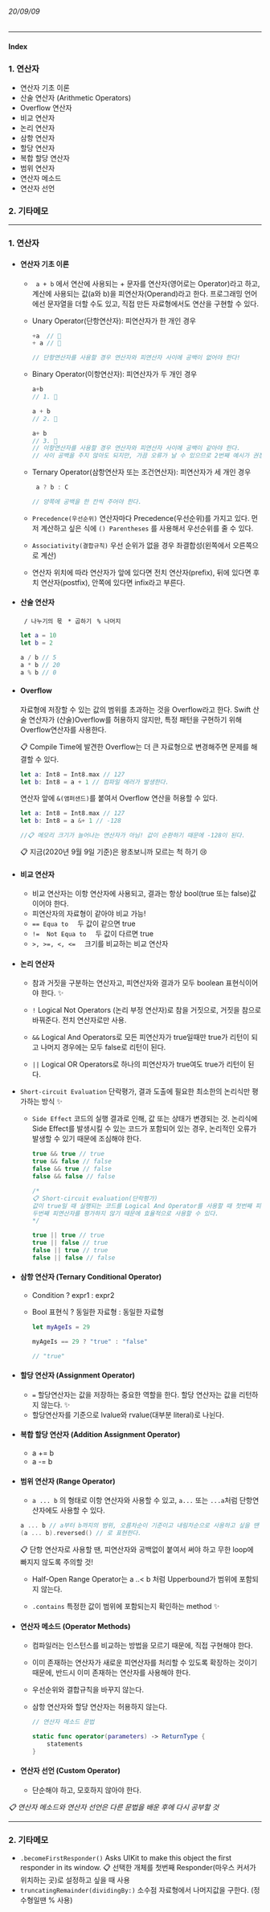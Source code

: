 ###### 20/09/09

------

 

#### Index

### **1. 연산자**

-  연산자 기초 이론
- 산술 연산자 (Arithmetic Operators)
- Overflow 연산자
- 비교 연산자
- 논리 연산자
- 삼항 연산자
- 할당 연산자
- 복합 할당 연산자
- 범위 연산자
- 연산자 메소드
- 연산자 선언



### **2. 기타메모**



------



### 1. 연산자

- #### 연산자 기초 이론

  - ` a + b` 에서 연산에 사용되는 + 문자를 연산자(영어로는 Operator)라고 하고, 계산에 사용되는 값(a와 b)을 피연산자(Operand)라고 한다. 프로그래밍 언어에선 문자열을 더할 수도 있고, 직접 만든 자료형에서도 연산을 구현할 수 있다.

  

  - Unary Operator(단항연산자): 피연산자가 한 개인 경우

    ```swift
    +a  // 🙆
    + a // 🙅
    
    // 단항연산자를 사용할 경우 연산자와 피연산자 사이에 공백이 없어야 한다!
    ```

  

  - Binary Operator(이항연산자): 피연산자가 두 개인 경우

    ```swift
    a+b
    // 1. 🤷
    
    a + b
    // 2. 🙆
    
    a+ b
    // 3. 🙅
    // 이항연산자를 사용할 경우 연산자와 피연산자 사이에 공백이 같아야 한다.
    // 사이 공백을 주지 않아도 되지만, 가끔 오류가 날 수 있으므로 2번째 예시가 권장!
    ```
  

  - Ternary Operator(삼항연산자 또는 조건연산자): 피연산자가 세 개인 경우
  
    ```swift
     a ? b : C
    
    // 양쪽에 공백을 한 칸씩 주어야 한다.
    ```
  
    
  
  - `Precedence(우선순위)`    연산자마다 Precedence(우선순위)를 가지고 있다. 먼저 계산하고 싶은 식에 `() Parentheses` 를 사용해서 우선순위를 줄 수 있다.
  
  
  
  - `Associativity(결합규칙)`    우선 순위가 없을 경우 좌결합성(왼쪽에서 오른쪽으로 계산)
  
  
  
  - 연산자 위치에 따라 연산자가 앞에 있다면 전치 연산자(prefix), 뒤에 있다면 후치 연산자(postfix), 안쪽에 있다면 infix라고 부른다.



- #### 산술 연산자  

  ` / 나누기의 몫` 	` * 곱하기` 	` % 나머지`

  ```swift
  let a = 10
  let b = 2
  
  a / b // 5
  a * b // 20
  a % b // 0
  ```




- #### Overflow

  자료형에 저장할 수 있는 값의 범위를 초과하는 것을 Overflow라고 한다. Swift 산술 연산자가 (산술)Overflow를 허용하지 않지만, 특정 패턴을 구현하기 위해 Overflow연산자를 사용한다.

  📋 Compile Time에 발견한 Overflow는 더 큰 자료형으로 변경해주면 문제를 해결할 수 있다.

  ```swift
  let a: Int8 = Int8.max // 127
  let b: Int8 = a + 1 // 컴파일 에러가 발생한다. 
  ```

  연산자 앞에 `&(앰퍼샌드)`를 붙여서 Overflow 연산을 허용할 수 있다.	

  ```swift
  let a: Int8 = Int8.max // 127
  let b: Int8 = a &+ 1 // -128
  
  //📋 메모리 크기가 늘어나는 연산자가 아님! 값이 순환하기 때문에 -128이 된다.
  ```

  📋 지금(2020년 9월 9일 기준)은 왕초보니까 모르는 척 하기 😢



- #### 비교 연산자

  - 비교 연산자는 이항 연산자에 사용되고, 결과는 항상 bool(true 또는 false)값이어야 한다.
  - 피연산자의 자료형이 같아야 비교 가능!
  - `== Equa to  `                두 값이 같으면 true
  - `!=  Not Equa to  `      두 값이 다르면 true
  - `>, >=, <, <=  `            크기를 비교하는 비교 연산자 




- #### 논리 연산자

  - 참과 거짓을 구분하는 연산자고, 피연산자와 결과가 모두 boolean 표현식이어야 한다. ✨

  - `!`       Logical Not Operators (논리 부정 연산자)로 참을 거짓으로, 거짓을 참으로 바꿔준다. 전치 연산자로만 사용.

  - `&&`     Logical And Operators로 모든 피연산자가 true일때만 true가 리턴이 되고 나머지 경우에는 모두 false로 리턴이 된다.
    
  - `||`     Logical OR Operators로 하나의 피연산자가 true여도 true가 리턴이 된다.
  
- `Short-circuit Evaluation`  단락평가, 결과 도출에 필요한 최소한의 논리식만 평가하는 방식 ✨
  
  - `Side Effect`     코드의 실행 결과로 인해, 값 또는 상태가 변경되는 것.
                              논리식에 Side Effect를 발생시킬 수 있는 코드가 포함되어 있는 경우,
                                 논리적인 오류가 발생할 수 있기 때문에 조심해야 한다.
     
     ```swift
     true && true // true
     true && false // false
     false && true // false
     false && false // false
     
     /*
     📋 Short-circuit evaluation(단락평가)
     값이 true일 때 실행되는 코드를 Logical And Operator를 사용할 때 첫번째 피연산자가 false라면,
     두번째 피연산자를 평가하지 않기 때문에 효율적으로 사용할 수 있다.
     */
     
     true || true // true
     true || false // true
     false || true // true
     false || false // false
     ```




- #### 삼항 연산자 (Ternary Conditional Operator)

  - Condition ? expr1 : expr2 

  - Bool 표현식 ? 동일한 자료형 : 동일한 자료형

    ```swift
    let myAgeIs = 29
    
    myAgeIs == 29 ? "true" : "false"
    
    // "true"
    ```



- #### 할당 연산자 (Assignment Operator)

  -  `=` 할당연산자는 값을 저장하는 중요한 역할을 한다. 할당 연산자는 값을 리턴하지 않는다. ✨
  - 할당연산자를 기준으로 lvalue와 rvalue(대부분 literal)로 나뉜다.




- ####  복합 할당 연산자 (Addition Assignment Operator)

  - a += b
  - a -= b




- #### 범위 연산자 (Range Operator)

  -  `a ... b` 의 형태로 이항 연산자와 사용할 수 있고,
     `a...`  또는  `...a`처럼 단항연산자에도 사용할 수 있다.
  
  
    ```swift
    a ... b // a부터 b까지의 범위, 오름차순이 기준이고 내림차순으로 사용하고 싶을 땐
    (a ... b).reversed() // 로 표현한다.
    ```
  
  📋 단항 연산자로 사용할 땐, 피연산자와 공백없이 붙여서 써야 하고 무한 loop에 빠지지 않도록 주의할 것!
  
    - Half-Open Range Operator는  a ..< b 처럼 Upperbound가 범위에 포함되지 않는다.
  
    - `.contains` 특정한 값이 범위에 포함되는지 확인하는 method ✨
  
  
  
- #### 연산자 메소드 (Operator Methods)

  - 컴파일러는 인스턴스를 비교하는 방법을 모르기 때문에, 직접 구현해야 한다.

  - 이미 존재하는 연산자가 새로운 피연산자를 처리할 수 있도록 확장하는 것이기 때문에, 반드시 이미 존재하는 연산자를 사용해야 한다.

  - 우선순위와 결합규칙을 바꾸지 않는다.

  - 삼항 연산자와 할당 연산자는 허용하지 않는다.

    ```swift
    // 연산자 메소드 문법
    
    static func operator(parameters) -> ReturnType {
    	statements
    }
    ```



- #### 연산자 선언 (Custom Operator)

  -  단순해야 하고, 모호하지 않아야 한다.



 *📋 연산자 메소드와 연산자 선언은 다른 문법을 배운 후에 다시 공부할 것*



------



### 2. 기타메모

- `.becomeFirstResponder()` Asks UIKit to make this object the first responder in its window.
  📋  선택한 개체를 첫번째 Responder(마우스 커서가 위치하는 곳)로 설정하고 싶을 때 사용
- `truncatingRemainder(dividingBy:)` 소수점 자료형에서 나머지값을 구한다. (정수형일땐 % 사용)

